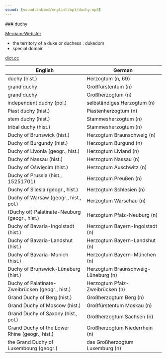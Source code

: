```yaml
---
sound: [sound:ankimd/english/mp3/duchy.mp3]
---
```


\### duchy

[Merriam-Webster](https://www.merriam-webster.com/dictionary/duchy)

- the territory of a duke or duchess : dukedom
- special domain

[dict.cc](https://www.dict.cc/duchy)

| English        | German       |
| -------------- | ------------ |
| duchy (hist.) | Herzogtum (n, 69) |
| grand duchy | Großfürstentum (n) |
| grand duchy | Großherzogtum (n) |
| independent duchy (pol.) | selbständiges Herzogtum (n) |
| Piast duchy (hist.) | Piastenherzogtum (n) |
| stem duchy (hist.) | Stammesherzogtum (n) |
| tribal duchy (hist.) | Stammesherzogtum (n) |
| Duchy of Brunswick (hist.) | Herzogtum Braunschweig (n) |
| Duchy of Burgundy (hist.) | Herzogtum Burgund (n) |
| Duchy of Livonia (geogr., hist.) | Herzogtum Livland (n) |
| Duchy of Nassau (hist.) | Herzogtum Nassau (n) |
| Duchy of Oświęcim (hist.) | Herzogtum Auschwitz (n) |
| Duchy of Prussia (hist., 15251701) | Herzogtum Preußen (n) |
| Duchy of Silesia (geogr., hist.) | Herzogtum Schlesien (n) |
| Duchy of Warsaw (geogr., hist., pol.) | Herzogtum Warschau (n) |
| (Duchy of) Palatinate-Neuburg (geogr., hist.) | Herzogtum Pfalz-Neuburg (n) |
| Duchy of Bavaria-Ingolstadt (hist.) | Herzogtum Bayern-Ingolstadt (n) |
| Duchy of Bavaria-Landshut (hist.) | Herzogtum Bayern-Landshut (n) |
| Duchy of Bavaria-Munich (hist.) | Herzogtum Bayern-München (n) |
| Duchy of Brunswick-Lüneburg (hist.) | Herzogtum Braunschweig-Lüneburg (n) |
| Duchy of Palatinate-Zweibrücken (geogr., hist.) | Herzogtum Pfalz-Zweibrücken (n) |
| Grand Duchy of Berg (hist.) | Großherzogtum Berg (n) |
| Grand Duchy of Moscow (hist.) | Großfürstentum Moskau (n) |
| Grand Duchy of Saxony (hist., pol.) | Großherzogtum Sachsen (n) |
| Grand Duchy of the Lower Rhine (geogr., hist.) | Großherzogtum Niederrhein (n) |
| the Grand Duchy of Luxembourg (geogr.) | das Großherzogtum Luxemburg (n) |
